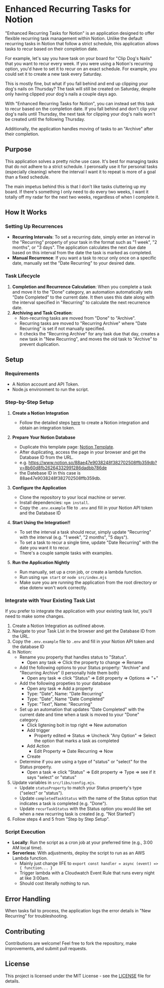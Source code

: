 # Enhanced Recurring Tasks for Notion

"Enhanced Recurring Tasks for Notion" is an application designed to offer flexible recurring task management within Notion. Unlike the default recurring tasks in Notion that follow a strict schedule, this application allows tasks to recur based on their completion date. 

For example, let's say you have task on your board for "Clip Dog's Nails" that you want to recur every week. If you were using a Notion's recurring option, you'd have to set it to recur on an exact schedule. For example, you could set it to create a new task every Saturday.

This is mostly fine, but what if you fall behind and end up clipping your dog's nails on Thursday? The task will still be created on Saturday, despite only having clipped your dog's nails a couple days ago. 

With "Enhanced Recurring Tasks for Notion", you can instead set this task to recur based on the completion date. If you fall behind and don't clip your dog's nails until Thursday, the next task for clipping your dog's nails won't be created until the following Thursday. 

Additionally, the application handles moving of tasks to an "Archive" after their completion. 

## Purpose

This application solves a pretty niche use case. It's best for managing tasks that do not adhere to a strict schedule. I peronsally use it for personal tasks (especially cleaning) where the interval I want it to repeat is more of a goal than a fixed schedule. 

The main impetus behind this is that I don't like tasks cluttering up my board. If there's something I only need to do every two weeks, I want it totally off my radar for the next two weeks, regardless of when I complete it. 

## How It Works

### Setting Up Recurrences
- **Recurring Intervals**: To set a recurring date, simply enter an interval in the "Recurring" property of your task in the format such as "1 week", "2 months", or "3 days". The application calculates the next due date based on this interval from the date the task is marked as completed.
- **Manual Recurrence**: If you want a task to recur only once on a specific date, manually set the "Date Recurring" to your desired date.

### Task Lifecycle
1. **Completion and Recurrence Calculation**: When you complete a task and move it to the "Done" category, an automation automatically sets "Date Completed" to the current date. It then uses this date along with the interval specified in "Recurring" to calculate the next recurrence date.
2. **Archiving and Task Creation**:
    - Non-recurring tasks are moved from "Done" to "Archive".
    - Recurring tasks are moved to "Recurring Archive" where "Date Recurring" is set if not manually specified.
    - It checks the "Recurring Archive" for any task due that day, creates a new task in "New Recurring", and moves the old task to "Archive" to prevent duplication.

## Setup

### Requirements
- A Notion account and API Token.
- Node.js environment to run the script.

### Step-by-Step Setup

1. **Create a Notion Integration**
   - Follow the detailed steps [here](https://developers.notion.com/docs/create-a-notion-integration) to create a Notion integration and obtain an integration token.

2. **Prepare Your Notion Database**
   - Duplicate this template page: [Notion Template](https://rounded-produce-1bd.notion.site/88ae47e9038248f382702508ffb359db?v=8b60d8fb26264332991286dadbb786de).
   - After duplicating, access the page in your browser and get the Database ID from the URL.
   - e.g. https://www.notion.so/88ae47e9038248f382702508ffb359db?v=8b60d8fb26264332991286dadbb786de
   - the Datebase ID in this case is 88ae47e9038248f382702508ffb359db. 

3. **Configure the Application**
   - Clone the repository to your local machine or server.
   - Install dependencies: `npm install`.
   - Copy the `.env.example` file to `.env` and fill in your Notion API token and the Database ID
     
4. **Start Using the Integration!!**
   - To set the interval a task should recur, simply update "Recurring" with the interval (e.g. "1 week", "2 months", "5 days").
   - To set a task to recur a single time, update "Date Recurring" with the date you want it to recur.
   - There's a couple sample tasks with examples.

5. **Run the Application Nightly**
    - Run manually, set up a cron job, or create a lambda function. 
    - Run using `npm start` or `node src/index.mjs`
    - Make sure you are running the application from the root directory or else dotenv won't work correctly.
  
###  **Integrate with Your Existing Task List**
If you prefer to integrate the application with your existing task list, you'll need to make some changes. 
1. Create a Notion Integration as outlined above. 
2. Navigate to your Task List in the browser and get the Database ID from the URL.
3. Copy the `.env.example` file to `.env` and fill in your Notion API token and the database ID
4. In Notion:
   - Rename you property that handles status to "Status".
       - Open any task => Click the property to change => Rename 
   - Add the following options to your Status property: "Archive" and "Recurring Archive" (I personally hide them both) 
       - Open any task => click "Status" => Edit property => Options => "+"
   - Add the following propeties to your database
       - Open any task => Add a property 
       - Type: "Date", Name: "Date Recurring"
       - Type: "Date", Name "Date Completed"
       - Type: "Text", Name: "Recurring"
   - Set up an automation that updates "Date Completed" with the current date and time when a task is moved to your "Done" category.
       - Click ligtening bolt in top right => New automation
       - Add trigger
           - Property edited => Status => Uncheck "Any Option" => Select the option that marks a task as completed
       - Add Action
           - Edit Property => Date Recurring => Now
       - Create  
   - Determine if you are using a type of "status" or "select" for the Status property.
       - Open a task => click "Status" => Edit property => Type => see if it says "select" or "status" 
10. Update variables in `src/libs/config.mjs`.
    - Update `statusProperty` to match your Status property's type ("select" or "status").
    - Update `completedTaskStatus` with the name of the Status option that indicates a task is completed (e.g. "Done"). 
    - Update `recurTaskStatus` with the Status option you would like set when a new recurring task is created (e.g. "Not Started")
11. Follow steps 4 and 5 from "Step by Step Setup". 

### Script Execution
- **Locally**: Run the script as a cron job at your preferred time (e.g., 3:00 AM local time).
- **Serverless**: With adjustments, deploy the script to run as an AWS Lambda function.
    - Mainly just change IIFE to `export const handler = async (event) => { function... }`
    - Trigger lambda with a Cloudwatch Event Rule that runs every night at like 3:00am.
    - Should cost literally nothing to run. 

## Error Handling
When tasks fail to process, the application logs the error details in "New Recurring" for troubleshooting.

## Contributing
Contributions are welcome! Feel free to fork the repository, make improvements, and submit pull requests.

## License
This project is licensed under the MIT License - see the [LICENSE](LICENSE) file for details.
